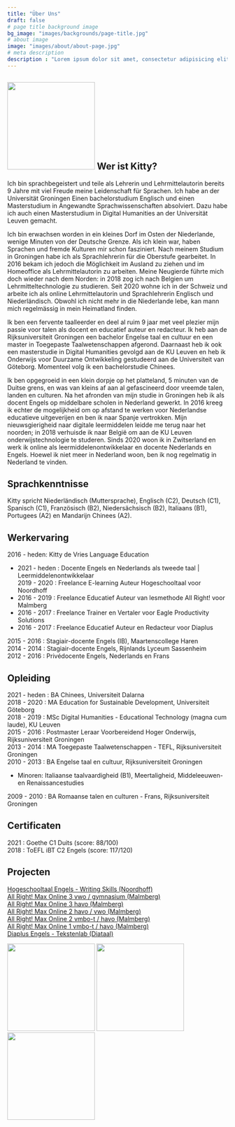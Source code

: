 ```yaml
---
title: "Über Uns"
draft: false
# page title background image
bg_image: "images/backgrounds/page-title.jpg"
# about image
image: "images/about/about-page.jpg"
# meta description
description : "Lorem ipsum dolor sit amet, consectetur adipisicing elit, sed do eiusmod tempor incididunt ut labore. dolore magna aliqua. Ut enim ad minim veniam, quis nostrud."
---
```



## <img height=200px src=/images/about/kitty.jpeg> Wer ist Kitty? 
Ich bin sprachbegeistert und teile als Lehrerin und Lehrmittelautorin bereits 9 Jahre mit viel Freude meine Leidenschaft für Sprachen. Ich habe an der Universität Groningen Einen bachelorstudium  Englisch und einen Masterstudium in Angewandte Sprachwissenschaften absolviert. Dazu habe ich auch einen Masterstudium in Digital Humanities an der Universität Leuven gemacht. 

Ich bin erwachsen worden in ein kleines Dorf im Osten der Niederlande, wenige Minuten von der Deutsche Grenze. Als ich klein war, haben Sprachen und fremde Kulturen mir schon fasziniert. Nach meinem Studium in Groningen habe ich als Sprachlehrerin für die Oberstufe gearbeitet. In 2016 bekam ich jedoch die Möglichkeit im Ausland zu ziehen und im Homeoffice als Lehrmittelautorin zu arbeiten. Meine Neugierde führte mich doch wieder nach dem Norden: in 2018 zog ich nach Belgien um Lehrmitteltechnologie zu studieren. Seit 2020 wohne ich in der Schweiz und arbeite ich als online Lehrmittelautorin und Sprachlehrerin Englisch und Niederländisch. Obwohl ich nicht mehr in die Niederlande lebe, kan mann mich regelmässig in mein Heimatland finden. 

Ik ben een fervente taalleerder en deel al ruim 9 jaar met veel plezier mijn passie voor talen als docent en educatief auteur en redacteur. Ik heb aan de Rijksuniversiteit Groningen een bachelor Engelse taal en cultuur en een master in Toegepaste Taalwetenschappen afgerond. Daarnaast heb ik ook een masterstudie in Digital Humanities gevolgd aan de KU Leuven en heb ik Onderwijs voor Duurzame Ontwikkeling gestudeerd aan de Universiteit van Göteborg. Momenteel volg ik een bachelorstudie Chinees. 

Ik ben opgegroeid in een klein dorpje op het platteland, 5 minuten van de Duitse grens, en was van kleins af aan al gefascineerd door vreemde talen, landen en culturen. Na het afronden van mijn studie in Groningen heb ik als docent Engels op middelbare scholen in Nederland gewerkt. In 2016 kreeg ik echter de mogelijkheid om op afstand te werken voor Nederlandse educatieve uitgeverijen en ben ik naar Spanje vertrokken. Mijn nieuwsgierigheid naar digitale leermiddelen leidde me terug naar het noorden; in 2018 verhuisde ik naar België om aan de KU Leuven onderwijstechnologie te studeren. Sinds 2020 woon ik in Zwitserland en werk ik online als leermiddelenontwikkelaar en docente Nederlands en Engels. Hoewel ik niet meer in Nederland woon, ben ik nog regelmatig in Nederland te vinden.

## Sprachkenntnisse
Kitty spricht Niederländisch (Muttersprache), Englisch (C2), Deutsch (C1), Spanisch (C1), Französisch (B2), Niedersächsisch (B2), Italiaans (B1), Portugees (A2) en Mandarijn Chinees (A2).

## Werkervaring

2016 - heden: Kitty de Vries Language Education  
* 2021 - heden : Docente Engels en Nederlands als tweede taal | Leermiddelenontwikkelaar  
2019 - 2020 : Freelance E-learning Auteur Hogeschooltaal voor Noordhoff
* 2016 - 2019 : Freelance Educatief Auteur van lesmethode All Right! voor Malmberg  
* 2016 - 2017 : Freelance Trainer en Vertaler voor Eagle Productivity Solutions  
* 2016 - 2017 : Freelance Educatief Auteur en Redacteur voor Diaplus  

2015 - 2016 : Stagiair-docente Engels (IB), Maartenscollege Haren  
2014 - 2014 : Stagiair-docente Engels, Rijnlands Lyceum Sassenheim  
2012 - 2016 : Privédocente Engels, Nederlands en Frans


## Opleiding
2021 - heden : BA Chinees, Universiteit Dalarna   
2018 - 2020 : MA Education for Sustainable Development, Universiteit Göteborg  
2018 - 2019 : MSc Digital Humanities - Educational Technology (magna cum laude), KU Leuven  
2015 - 2016 : Postmaster Leraar Voorbereidend Hoger Onderwijs, Rijksuniversiteit Groningen  
2013 - 2014 : MA Toegepaste Taalwetenschappen - TEFL, Rijksuniversiteit Groningen    
2010 - 2013 : BA Engelse taal en cultuur, Rijksuniversiteit Groningen 
- Minoren: Italiaanse taalvaardigheid (B1), Meertaligheid, Middeleeuwen- en Renaissancestudies

2009 - 2010 : BA Romaanse talen en culturen - Frans, Rijksuniversiteit Groningen  

## Certificaten 
2021 : Goethe C1 Duits (score: 88/100)  
2018 : ToEFL iBT C2 Engels (score: 117/120)  

## Projecten 
[Hogeschooltaal Engels - Writing Skills (Noordhoff)](https://www.hogeschooltaal.nl/hogeschooltaal-engels/?lang=en)  
[All Right! Max Online 3 vwo / gymnasium (Malmberg)](https://www.malmberg.nl/voortgezet-onderwijs/methodes/talen/engels/all-right-onderbouw.htm)   
[All Right! Max Online 3 havo (Malmberg)](https://www.malmberg.nl/voortgezet-onderwijs/methodes/talen/engels/all-right-onderbouw.htm)    
[All Right! Max Online 2 havo / vwo (Malmberg)](https://www.malmberg.nl/voortgezet-onderwijs/methodes/talen/engels/all-right-onderbouw.htm)  
[All Right! Max Online 2 vmbo-t / havo (Malmberg)](https://www.malmberg.nl/voortgezet-onderwijs/methodes/talen/engels/all-right-onderbouw.htm)  
[All Right! Max Online 1 vmbo-t / havo (Malmberg)](https://www.malmberg.nl/voortgezet-onderwijs/methodes/talen/engels/all-right-onderbouw.htm)  
[Diaplus Engels - Tekstenlab (Diataal)](https://www.diatoetsen.nl/voortgezet-onderwijs/diaplus/)  

<div>
<img height=200px src=/images/about/tekstenlab.png>
<img height=200px src=/images/about/hogeschooltaal.png>
<img height=200px src=/images/about/allright.png>
</div>